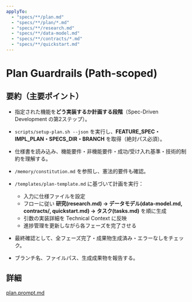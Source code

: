 ```yaml
---
applyTo:
  - "specs/**/plan.md"
  - "specs/**/plan/*.md"
  - "specs/**/research.md"
  - "specs/**/data-model.md"
  - "specs/**/contracts/*.md"
  - "specs/**/quickstart.md"
---
```


# Plan Guardrails (Path-scoped)


## 要約（主要ポイント）

- 指定された機能を**どう実装するか計画する段階**（Spec-Driven Development の第2ステップ）。
- `scripts/setup-plan.sh --json` を実行し、**FEATURE\_SPEC・IMPL\_PLAN・SPECS\_DIR・BRANCH** を取得（絶対パス必須）。
- 仕様書を読み込み、機能要件・非機能要件・成功/受け入れ基準・技術的制約を理解する。
- `/memory/constitution.md` を参照し、憲法的要件も確認。
- `/templates/plan-template.md` に基づいて計画を実行：

    - 入力に仕様ファイルを設定
    - フローに従い **研究(research.md) → データモデル(data-model.md, contracts/, quickstart.md) → タスク(tasks.md)** を順に生成
    - 引数の実装詳細を Technical Context に反映
    - 進捗管理を更新しながら各フェーズを完了させる
- 最終確認として、全フェーズ完了・成果物生成済み・エラーなしをチェック。
- ブランチ名、ファイルパス、生成成果物を報告する。

## 詳細

[plan.prompt.md](.github/prompts/plan.prompt.md)
